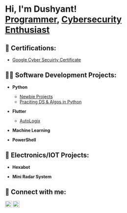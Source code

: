 <h1>Hi, I'm Dushyant! <br/><a href="https://github.com/RebelAKL">Programmer</a>, <a href="https://www.linkedin.com/in/dushyant--kaushal/">Cybersecurity Enthusiast</a>

<h2>📜 Certifications:</h2>

 - [Google Cyber Secuirty Certificate](https://github.com/RebelAKL/Projects-in-Python-Newbie) 

<h2>👨‍💻 Software Development Projects:</h2>

- <b>Python</b>
  - [Newbie Projects](https://github.com/RebelAKL/Projects-in-Python-Newbie)
  - [Praciting DS & Algos in Python](https://github.com/joshmadakor1/Algorithms-Practice)
- <b>Flutter</b>
  - [AutoLogix](https://github.com/RebelAKL/AutoLogix) <b>

- <b>Machine Learning</b>


- <b>PowerShell</b>


<h2>🔭 Electronics/IOT Projects:</h2>

- <b>Hexabot</b>

- <b>Mini Radar System</b>


<h2> 🤳 Connect with me:</h2>

[<img align="left" alt="JoshMadakor | LinkedIn" width="22px" src="https://cdn.jsdelivr.net/npm/simple-icons@v3/icons/linkedin.svg" />][linkedin]
[<img align="left" alt="JoshMadakor | Instagram" width="22px" src="https://cdn.jsdelivr.net/npm/simple-icons@v3/icons/instagram.svg" />][instagram]



[instagram]: https://www.instagram.com/unabdriged/
[linkedin]: https://www.linkedin.com/in/dushyant--kaushal/

<!--


- 🔭 I’m currently working on ...
- 🌱 I’m currently learning ...
- 👯 I’m looking to collaborate on ...
- 🤔 I’m looking for help with ...
- 💬 Ask me about ...
- 📫 How to reach me: ...
- 😄 Pronouns: ...
- ⚡ Fun fact: ...
-->

